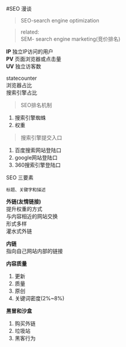 #SEO 漫谈

>SEO-search engine optimization

>related:  
SEM- search engine marketing(竞价排名) 

**IP** 独立IP访问的用户  
**PV**  页面浏览器或点击量  
**UV** 独立访客数  

statecounter  
浏览器占比  
搜索引擎占比 


>SEO排名机制
  
1. 搜索引擎蜘蛛  
2. 权重

>搜索引擎提交入口  

1. 百度搜索网站登陆口
2. google网站登陆口
3. 360搜索引擎登陆口

SEO 三要素  

	标题、关键字和描述

**外链(友情链接)**  
提升权重的方式   
与内容相近的网站交换  
形式多样  
灌水式外链 

**内链**  
指向自己网站内部的链接  

**内容质量**
1. 更新
2. 质量
3. 原创
4. 关键词密度(2%~8%)

**黑冒和沙盒**

1. 购买外链
2. 垃圾站  
3. 黑客行为  
